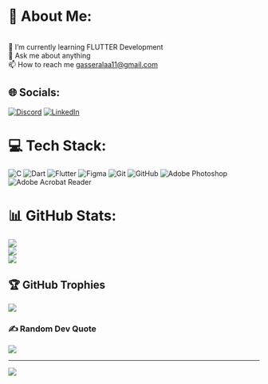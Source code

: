 # 💫 About Me:
<br>🌱 I’m currently learning FLUTTER Development <br>💬 Ask me about anything<br>📫 How to reach me gasseralaa11@gmail.com<br>


## 🌐 Socials:
[![Discord](https://img.shields.io/badge/Discord-%237289DA.svg?logo=discord&logoColor=white)](https://discord.gg/igaserx) [![LinkedIn](https://img.shields.io/badge/LinkedIn-%230077B5.svg?logo=linkedin&logoColor=white)](https://linkedin.com/in/www.linkedin.com/in/igaserx) 

# 💻 Tech Stack:
![C](https://img.shields.io/badge/c-%2300599C.svg?style=plastic&logo=c&logoColor=white) ![Dart](https://img.shields.io/badge/dart-%230175C2.svg?style=plastic&logo=dart&logoColor=white) ![Flutter](https://img.shields.io/badge/Flutter-%2302569B.svg?style=plastic&logo=Flutter&logoColor=white) ![Figma](https://img.shields.io/badge/figma-%23F24E1E.svg?style=plastic&logo=figma&logoColor=white) ![Git](https://img.shields.io/badge/git-%23F05033.svg?style=plastic&logo=git&logoColor=white) ![GitHub](https://img.shields.io/badge/github-%23121011.svg?style=plastic&logo=github&logoColor=white) ![Adobe Photoshop](https://img.shields.io/badge/adobe%20photoshop-%2331A8FF.svg?style=plastic&logo=adobe%20photoshop&logoColor=white) ![Adobe Acrobat Reader](https://img.shields.io/badge/Adobe%20Acrobat%20Reader-EC1C24.svg?style=plastic&logo=Adobe%20Acrobat%20Reader&logoColor=white)
# 📊 GitHub Stats:
![](https://github-readme-stats.vercel.app/api?username=igaserx&theme=dark&hide_border=false&include_all_commits=false&count_private=false)<br/>
![](https://github-readme-streak-stats.herokuapp.com/?user=igaserx&theme=dark&hide_border=false)<br/>
![](https://github-readme-stats.vercel.app/api/top-langs/?username=igaserx&theme=dark&hide_border=false&include_all_commits=false&count_private=false&layout=compact)

## 🏆 GitHub Trophies
![](https://github-profile-trophy.vercel.app/?username=igaserx&theme=vue&no-frame=false&no-bg=true&margin-w=4)

### ✍️ Random Dev Quote
![](https://quotes-github-readme.vercel.app/api?type=horizontal&theme=radical)

---
[![](https://visitcount.itsvg.in/api?id=igaserx&icon=0&color=12)](https://visitcount.itsvg.in)

<!-- Proudly created with GPRM ( https://gprm.itsvg.in ) -->
